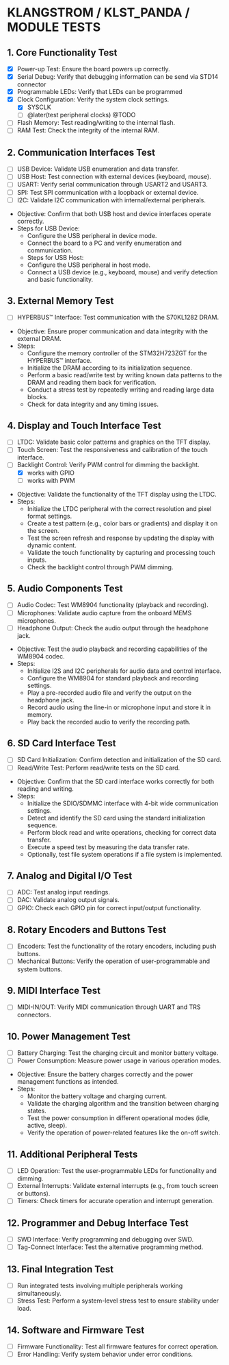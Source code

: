 # KLANGSTROM / KLST_PANDA / MODULE TESTS

## 1. Core Functionality Test

- [x] Power-up Test: Ensure the board powers up correctly.
- [x] Serial Debug: Verify that debugging information can be send via STD14 connector
- [x] Programmable LEDs: Verify that LEDs can be programmed
- [x] Clock Configuration: Verify the system clock settings.
	- [x] SYSCLK
	- [ ] @later(test peripheral clocks) @TODO
- [ ] Flash Memory: Test reading/writing to the internal flash.
- [ ] RAM Test: Check the integrity of the internal RAM.

## 2. Communication Interfaces Test

- [ ] USB Device: Validate USB enumeration and data transfer.
- [ ] USB Host: Test connection with external devices (keyboard, mouse).
- [ ] USART: Verify serial communication through USART2 and USART3.
- [ ] SPI: Test SPI communication with a loopback or external device.
- [ ] I2C: Validate I2C communication with internal/external peripherals.

- Objective: Confirm that both USB host and device interfaces operate correctly.
- Steps for USB Device:
	- Configure the USB peripheral in device mode.
	- Connect the board to a PC and verify enumeration and communication.
	- Steps for USB Host:
	- Configure the USB peripheral in host mode.
	- Connect a USB device (e.g., keyboard, mouse) and verify detection and basic functionality.

## 3. External Memory Test

- [ ] HYPERBUS™ Interface: Test communication with the S70KL1282 DRAM.

- Objective: Ensure proper communication and data integrity with the external DRAM.
- Steps:
	- Configure the memory controller of the STM32H723ZGT for the HYPERBUS™ interface.
	- Initialize the DRAM according to its initialization sequence.
	- Perform a basic read/write test by writing known data patterns to the DRAM and reading them back for verification.
	- Conduct a stress test by repeatedly writing and reading large data blocks.
	- Check for data integrity and any timing issues.

## 4. Display and Touch Interface Test

- [ ] LTDC: Validate basic color patterns and graphics on the TFT display.
- [ ] Touch Screen: Test the responsiveness and calibration of the touch interface.
- [ ] Backlight Control: Verify PWM control for dimming the backlight.
	- [x] works with GPIO
	- [ ] works with PWM

- Objective: Validate the functionality of the TFT display using the LTDC.
- Steps:
	- Initialize the LTDC peripheral with the correct resolution and pixel format settings.
	- Create a test pattern (e.g., color bars or gradients) and display it on the screen.
	- Test the screen refresh and response by updating the display with dynamic content.
	- Validate the touch functionality by capturing and processing touch inputs.
	- Check the backlight control through PWM dimming.

## 5. Audio Components Test

- [ ] Audio Codec: Test WM8904 functionality (playback and recording).
- [ ] Microphones: Validate audio capture from the onboard MEMS microphones.
- [ ] Headphone Output: Check the audio output through the headphone jack.

- Objective: Test the audio playback and recording capabilities of the WM8904 codec.
- Steps:
	- Initialize I2S and I2C peripherals for audio data and control interface.
	- Configure the WM8904 for standard playback and recording settings.
	- Play a pre-recorded audio file and verify the output on the headphone jack.
	- Record audio using the line-in or microphone input and store it in memory.
	- Play back the recorded audio to verify the recording path.

## 6. SD Card Interface Test

- [ ] SD Card Initialization: Confirm detection and initialization of the SD card.
- [ ] Read/Write Test: Perform read/write tests on the SD card.

- Objective: Confirm that the SD card interface works correctly for both reading and writing.
- Steps:
	- Initialize the SDIO/SDMMC interface with 4-bit wide communication settings.
	- Detect and identify the SD card using the standard initialization sequence.
	- Perform block read and write operations, checking for correct data transfer.
	- Execute a speed test by measuring the data transfer rate.
	- Optionally, test file system operations if a file system is implemented.

## 7. Analog and Digital I/O Test

- [ ] ADC: Test analog input readings.
- [ ] DAC: Validate analog output signals.
- [ ] GPIO: Check each GPIO pin for correct input/output functionality.

## 8. Rotary Encoders and Buttons Test

- [ ] Encoders: Test the functionality of the rotary encoders, including push buttons.
- [ ] Mechanical Buttons: Verify the operation of user-programmable and system buttons.

## 9. MIDI Interface Test

- [ ] MIDI-IN/OUT: Verify MIDI communication through UART and TRS connectors.

## 10. Power Management Test

- [ ] Battery Charging: Test the charging circuit and monitor battery voltage.
- [ ] Power Consumption: Measure power usage in various operation modes.

- Objective: Ensure the battery charges correctly and the power management functions as intended.
- Steps:
	- Monitor the battery voltage and charging current.
	- Validate the charging algorithm and the transition between charging states.
	- Test the power consumption in different operational modes (idle, active, sleep).
	- Verify the operation of power-related features like the on-off switch.

## 11. Additional Peripheral Tests

- [ ] LED Operation: Test the user-programmable LEDs for functionality and dimming.
- [ ] External Interrupts: Validate external interrupts (e.g., from touch screen or buttons).
- [ ] Timers: Check timers for accurate operation and interrupt generation.

## 12. Programmer and Debug Interface Test

- [ ] SWD Interface: Verify programming and debugging over SWD.
- [ ] Tag-Connect Interface: Test the alternative programming method.

## 13. Final Integration Test

- [ ] Run integrated tests involving multiple peripherals working simultaneously.
- [ ] Stress Test: Perform a system-level stress test to ensure stability under load.

## 14. Software and Firmware Test

- [ ] Firmware Functionality: Test all firmware features for correct operation.
- [ ] Error Handling: Verify system behavior under error conditions.
